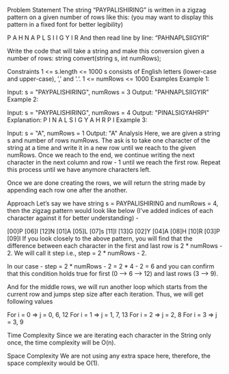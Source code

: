 Problem Statement
The string “PAYPALISHIRING” is written in a zigzag pattern on a given number of rows like this: (you may want to display this pattern in a fixed font for better legibility)

P   A   H   N
A P L S I I G
Y   I   R
And then read line by line: “PAHNAPLSIIGYIR”

Write the code that will take a string and make this conversion given a number of rows: string convert(string s, int numRows);

Constraints
1 <= s.length <= 1000
s consists of English letters (lower-case and upper-case), ’,’ and ’.‘.
1 <= numRows <= 1000
Examples
Example 1:

Input: s = "PAYPALISHIRING", numRows = 3
Output: "PAHNAPLSIIGYIR"
Example 2:

Input: s = "PAYPALISHIRING", numRows = 4
Output: "PINALSIGYAHRPI"
Explanation:
P     I    N
A   L S  I G
Y A   H R
P     I
Example 3:

Input: s = "A", numRows = 1
Output: "A"
Analysis
Here, we are given a string s and number of rows numRows. The ask is to take one character of the string at a time and write it in a new row until we reach to the given numRows. Once we reach to the end, we continue writing the next character in the next column and row - 1 until we reach the first row. Repeat this process until we have anymore characters left.

Once we are done creating the rows, we will return the string made by appending each row one after the another.

Approach
Let’s say we have string s = PAYPALISHIRING and numRows = 4, then the zigzag pattern would look like below (I’ve added indices of each character against it for better understanding) -

[00]P                               [06]I                               [12]N
[01]A                   [05]L       [07]s                   [11]I       [13]G
[02]Y       [04]A                   [08]H       [10]R
[03]P                               [09]I
If you look closely to the above pattern, you will find that the difference between each character in the first and last row is 2 * numRows - 2. We will call it step i.e., step = 2 * numRows - 2.

In our case - step = 2 * numRows - 2 = 2 * 4 - 2 = 6 and you can confirm that this condition holds true for first (0 —> 6 —> 12) and last rows (3 —> 9).

And for the middle rows, we will run another loop which starts from the current row and jumps step size after each iteration. Thus, we will get following values

For i = 0 => j = 0, 6, 12
For i = 1 => j = 1, 7, 13
For i = 2 => j = 2, 8
For i = 3 => j = 3, 9



Time Complexity
Since we are iterating each character in the String only once, the time complexity will be O(n).

Space Complexity
We are not using any extra space here, therefore, the space complexity would be O(1).
